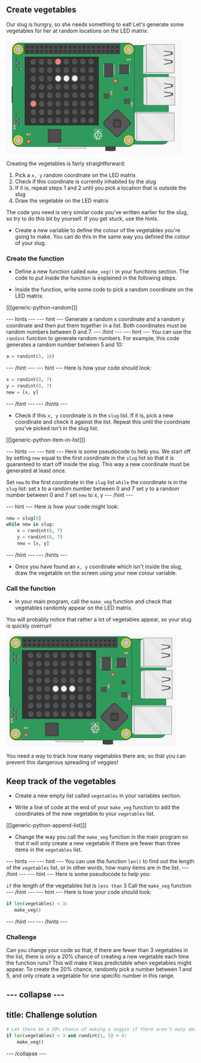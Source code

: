 ## Create vegetables

Our slug is hungry, so she needs something to eat! Let's generate some vegetables for her at random locations on the LED matrix.

![Vegetables](images/vegetables.png)

Creating the vegetables is fairly straightforward:

1. Pick a `x, y` random coordinate on the LED matrix
2. Check if this coordinate is currently inhabited by the slug
3. If it is, repeat steps 1 and 2 until you pick a location that is outside the slug
4. Draw the vegetable on the LED matrix

The code you need is very similar code you've written earlier for the slug, so try to do this bit by yourself. If you get stuck, use the hints.

+ Create a new variable to define the colour of the vegetables you're going to make. You can do this in the same way you defined the colour of your slug.

### Create the function

+ Define a new function called `make_veg()` in your functions section. The code to put inside the function is explained in the following steps.

+ Inside the function, write some code to pick a random coordinate on the LED matrix.

[[[generic-python-random]]]

--- hints --- --- hint --- Generate a random x coordinate and a random y coordinate and then put them together in a list. Both coordinates must be random numbers between 0 and 7. --- /hint --- --- hint --- You can use the `randint` function to generate random numbers. For example, this code generates a random number between 5 and 10:

```python
a = randint(5, 10)
```
--- /hint --- --- hint --- Here is how your code should look:

```python
x = randint(0, 7)
y = randint(0, 7)
new = [x, y]
```
--- /hint --- --- /hints ---


+ Check if this `x, y` coordinate is in the `slug` list. If it is, pick a new coordinate and check it against the list. Repeat this until the coordinate you've picked isn't in the slug list.

[[[generic-python-item-in-list]]]

--- hints --- --- hint --- Here is some pseudocode to help you. We start off by setting `new` equal to the first coordinate in the `slug` list so that it is guaranteed to start off inside the slug. This way a new coordinate must be generated at least once.

Set `new` to the first coordinate in the `slug` list `while` the coordinate is in the `slug` list: set x to a random number between 0 and 7 set y to a random number between 0 and 7 set `new` to x, y --- /hint ---

--- hint --- Here is how your code might look:

```python
new = slug[0]
while new in slug:
    x = randint(0, 7)
    y = randint(0, 7)
    new = [x, y]
```
--- /hint --- --- /hints ---

+ Once you have found an `x, y` coordinate which isn't inside the slug, draw the vegetable on the screen using your new colour variable.

### Call the function

+ In your main program, call the `make_veg` function and check that vegetables randomly appear on the LED matrix.

You will probably notice that rather a lot of vegetables appear, so your slug is quickly overrun!

![Too many vegetables](images/too-many-veggies.gif)

You need a way to track how many vegetables there are, so that you can prevent this dangerous spreading of veggies!

## Keep track of the vegetables

+ Create a new empty list called `vegetables` in your variables section.

+ Write a line of code at the end of your `make_veg` function to add the coordinates of the new vegetable to your `vegetables` list.

[[[generic-python-append-list]]]

+ Change the way you call the `make_veg` function in the main program so that it will only create a new vegetable if there are fewer than three items in the `vegetables` list.

--- hints --- --- hint --- You can use the function `len()` to find out the length of the `vegetables` list, or in other words, how many items are in the list. --- /hint --- --- hint --- Here is some pseudocode to help you:

`if` the length of the vegetables list is `less than` 3 Call the `make_veg` function --- /hint --- --- hint --- Here is how your code should look:

```python
if len(vegetables) < 3:
   make_veg()
```
--- /hint --- --- /hints ---

### Challenge
Can you change your code so that, if there are fewer than 3 vegetables in the list, there is only a 20% chance of creating a new vegetable each time the function runs? This will make it less predictable when vegetables might appear. To create the 20% chance, randomly pick a number between 1 and 5, and only create a vegetable for one specific number in this range.

--- collapse ---
---
title: Challenge solution
---
```python
# Let there be a 20% chance of making a veggie if there aren't many about
if len(vegetables) < 3 and randint(1, 5) > 4:
    make_veg()
```

--- /collapse ---
